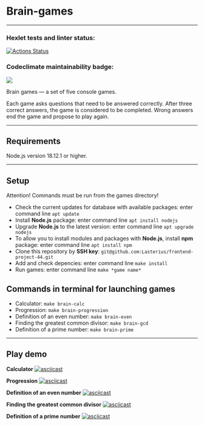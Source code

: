 # Brain-games

<hr>

### Hexlet tests and linter status:

[![Actions Status](https://github.com/Lasterius/frontend-project-44/workflows/hexlet-check/badge.svg)](https://github.com/Lasterius/frontend-project-44/actions)

### Codeclimate maintainability badge:

<a href="https://codeclimate.com/github/Lasterius/frontend-project-44/maintainability"><img src="https://api.codeclimate.com/v1/badges/3117e6c7dce9741a0591/maintainability" /></a>

Brain games — a set of five console games.

Each game asks questions that need to be answered correctly. After three correct answers, the game is considered to be completed. Wrong answers end the game and propose to play again.

<hr>

## Requirements

Node.js version 18.12.1 or higher.

<hr>

## Setup

Attention! Commands must be run from the games directory!

- Check the current updates for database with available packages: enter command line `apt update`
- Install **Node.js** package: enter command line `apt install nodejs`
- Upgrade **Node.js** to the latest version: enter command line `apt upgrade nodejs`
- To allow you to install modules and packages with **Node.js**, install **npm** package: enter command line `apt install npm`
- Clone this repository by **SSH key**: `git@github.com:Lasterius/frontend-project-44.git`
- Add and check depencies: enter command line `make install`
- Run games: enter command line `make *game name*`

## Commands in terminal for launching games

- Calculator: `make brain-calc`
- Progression: `make brain-progression`
- Definition of an even number: `make brain-even`
- Finding the greatest common divisor: `make brain-gcd`
- Definition of a prime number: `make brain-prime`
<hr>

## Play demo

**Calculator**
[![asciicast](https://asciinema.org/a/1LQcec9DRUYoScMRGQIIANNWj.svg)](https://asciinema.org/a/1LQcec9DRUYoScMRGQIIANNWj)

**Progression**
[![asciicast](https://asciinema.org/a/oSBePppcL0RsS0DyGr8fss8oM.svg)](https://asciinema.org/a/oSBePppcL0RsS0DyGr8fss8oM)

**Definition of an even number**
[![asciicast](https://asciinema.org/a/ul5vPftZze20SfEzJWHemyjWe.svg)](https://asciinema.org/a/ul5vPftZze20SfEzJWHemyjWe)

**Finding the greatest common divisor**
[![asciicast](https://asciinema.org/a/pT1cu3gwm4GUxQo5Am9vfR1Ic.svg)](https://asciinema.org/a/pT1cu3gwm4GUxQo5Am9vfR1Ic)

**Definition of a prime number**
[![asciicast](https://asciinema.org/a/5dsCYyDw7ZSYGXYvpq6oyFP8m.svg)](https://asciinema.org/a/5dsCYyDw7ZSYGXYvpq6oyFP8m)
